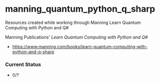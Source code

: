 # manning_quantum_python_q_sharp
Resources created while working through Manning Learn Quantum Computing with Python and Q#

Manning Publications' *Learn Quantum Computing with Python and Q#*
- https://www.manning.com/books/learn-quantum-computing-with-python-and-q-sharp

### Current Status
- 0/?

